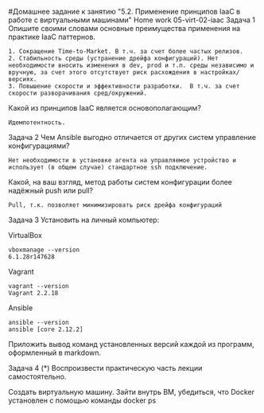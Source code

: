 #Домашнее задание к занятию "5.2. Применение принципов IaaC в работе с виртуальными машинами"
Home work 05-virt-02-iaac
Задача 1
Опишите своими словами основные преимущества применения на практике IaaC паттернов.
````
1. Сокращение Time-to-Market. В т.ч. за счет более частых релизов.
2. Стабильность среды (устранение дрейфа конфигураций). Нет необходимости вносить изменения в dev, prod и т.п. среды независимо и вручную, за счет этого отсутствует риск расхождения в настройках/версиях.
3. Повышение скорости и эффективности разработки.  В т.ч. за счет скорости разворачивания сред/окружений.
````
Какой из принципов IaaC является основополагающим?
````
Идемпотентность.
````

Задача 2
Чем Ansible выгодно отличается от других систем управление конфигурациями?
````
Нет необходимости в установке агента на управляемое устройство и использует (в общем случае) стандартное ssh подключение.
````
Какой, на ваш взгляд, метод работы систем конфигурации более надёжный push или pull?
````
Pull, т.к. позволяет минимизировать риск дрейфа конфигураций 
````
Задача 3
Установить на личный компьютер:

VirtualBox
````
vboxmanage --version
6.1.28r147628
````
Vagrant
````
vagrant --version
Vagrant 2.2.18
````
Ansible
````
ansible --version 
ansible [core 2.12.2]
````
Приложить вывод команд установленных версий каждой из программ, оформленный в markdown.

Задача 4 (*)
Воспроизвести практическую часть лекции самостоятельно.

Создать виртуальную машину.
Зайти внутрь ВМ, убедиться, что Docker установлен с помощью команды
docker ps